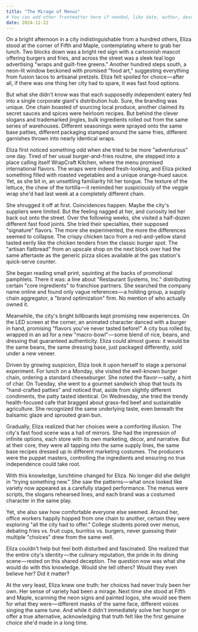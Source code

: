 ```yaml
---
title: "The Mirage of Menus"
# You can add other frontmatter here if needed, like date, author, description
date: 2024-12-22
---
```


On a bright afternoon in a city indistinguishable from a hundred others, Eliza stood at the corner of Fifth and Maple, contemplating where to grab her lunch. Two blocks down was a bright red sign with a cartoonish mascot offering burgers and fries, and across the street was a sleek teal logo advertising "wraps and guilt-free greens." Another hundred steps south, a neon-lit window beckoned with promised "food art," suggesting everything from fusion tacos to artisanal pretzels. Eliza felt spoiled for choice — after all, if there was one thing her city had to spare, it was fast food options.

But what she didn't know was that each supposedly independent eatery fed into a single corporate giant's distribution hub. Sure, the branding was unique. One chain boasted of sourcing local produce, another claimed its secret sauces and spices were heirloom recipes. But behind the clever slogans and trademarked jingles, bulk ingredients rolled out from the same series of warehouses. Different seasonings were sprayed onto the same base patties, different packaging stamped around the same fries, different garnishes thrown into nearly identical wraps.

Eliza first noticed something odd when she tried to be more "adventurous" one day. Tired of her usual burger-and-fries routine, she stepped into a place calling itself WrapCraft Kitchen, where the menu promised international flavors. The wraps were indeed fresh-looking, and Eliza picked something filled with roasted vegetables and a unique orange-hued sauce. Yet, as she bit in, an unsettling familiarity hit her tongue. The texture of the lettuce, the chew of the tortilla — it reminded her suspiciously of the veggie wrap she'd had last week at a completely different chain.

She shrugged it off at first. Coincidences happen. Maybe the city's suppliers were limited. But the feeling nagged at her, and curiosity led her back out onto the street. Over the following weeks, she visited a half-dozen different fast food joints. She tried their specialties, their supposed "signature" flavors. The more she experimented, the more the differences seemed to collapse. The crispy chicken taco from a red-and-yellow stand tasted eerily like the chicken tenders from the classic burger spot. The "artisan flatbread" from an upscale shop on the next block over had the same aftertaste as the generic pizza slices available at the gas station's quick-serve counter.

She began reading small print, squinting at the backs of promotional pamphlets. There it was: a line about "Restaurant Systems, Inc." distributing certain "core ingredients" to franchise partners. She searched the company name online and found only vague references — a holding group, a supply chain aggregator, a "brand optimization" firm. No mention of who actually owned it.

Meanwhile, the city's bright billboards kept promising new experiences. On the LED screen at the corner, an animated character danced with a burger in hand, promising "flavors you've never tasted before!" A city bus rolled by, wrapped in an ad for a new "macro-bowl" — some blend of rice, beans, and dressing that guaranteed authenticity. Eliza could almost guess: it would be the same beans, the same dressing base, just packaged differently, sold under a new veneer.

Driven by growing suspicion, Eliza took it upon herself to stage a personal experiment. For lunch on a Monday, she visited the well-known burger chain, ordering a standard cheeseburger. She noted the flavor — salty, a hint of char. On Tuesday, she went to a gourmet sandwich shop that touts its "hand-crafted patties" and noticed that, aside from slightly different condiments, the patty tasted identical. On Wednesday, she tried the trendy health-focused cafe that bragged about grass-fed beef and sustainable agriculture. She recognized the same underlying taste, even beneath the balsamic glaze and sprouted grain bun.

Gradually, Eliza realized that her choices were a comforting illusion. The city's fast food scene was a hall of mirrors. She had the impression of infinite options, each store with its own marketing, décor, and narrative. But at their core, they were all tapping into the same supply lines, the same base recipes dressed up in different marketing costumes. The producers were the puppet masters, controlling the ingredients and ensuring no true independence could take root.

With this knowledge, lunchtime changed for Eliza. No longer did she delight in "trying something new." She saw the patterns — what once looked like variety now appeared as a carefully staged performance. The menus were scripts, the slogans rehearsed lines, and each brand was a costumed character in the same play.

Yet, she also saw how comfortable everyone else seemed. Around her, office workers happily hopped from one chain to another, certain they were exploring "all the city had to offer." College students pored over menus, debating fries vs. fruit cups, burritos vs. burgers, never guessing their multiple "choices" drew from the same well.

Eliza couldn't help but feel both disturbed and fascinated. She realized that the entire city's identity — the culinary reputation, the pride in its dining scene — rested on this shared deception. The question now was what she would do with this knowledge. Would she tell others? Would they even believe her? Did it matter?

At the very least, Eliza knew one truth: her choices had never truly been her own. Her sense of variety had been a mirage. Next time she stood at Fifth and Maple, scanning the neon signs and painted logos, she would see them for what they were — different masks of the same face, different voices singing the same tune. And while it didn't immediately solve her hunger or offer a true alternative, acknowledging that truth felt like the first genuine choice she'd made in a long time.

